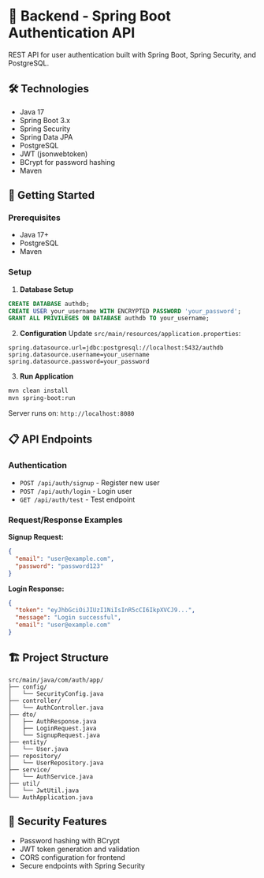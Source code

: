# 🔧 Backend - Spring Boot Authentication API

REST API for user authentication built with Spring Boot, Spring Security, and PostgreSQL.

## 🛠️ Technologies

- Java 17
- Spring Boot 3.x
- Spring Security
- Spring Data JPA
- PostgreSQL
- JWT (jsonwebtoken)
- BCrypt for password hashing
- Maven

## 🚀 Getting Started

### Prerequisites
- Java 17+
- PostgreSQL
- Maven

### Setup

1. **Database Setup**
```sql
CREATE DATABASE authdb;
CREATE USER your_username WITH ENCRYPTED PASSWORD 'your_password';
GRANT ALL PRIVILEGES ON DATABASE authdb TO your_username;
```

2. **Configuration**
Update `src/main/resources/application.properties`:
```properties
spring.datasource.url=jdbc:postgresql://localhost:5432/authdb
spring.datasource.username=your_username
spring.datasource.password=your_password
```

3. **Run Application**
```bash
mvn clean install
mvn spring-boot:run
```

Server runs on: `http://localhost:8080`

## 📋 API Endpoints

### Authentication
- `POST /api/auth/signup` - Register new user
- `POST /api/auth/login` - Login user
- `GET /api/auth/test` - Test endpoint

### Request/Response Examples

**Signup Request:**
```json
{
  "email": "user@example.com",
  "password": "password123"
}
```

**Login Response:**
```json
{
  "token": "eyJhbGciOiJIUzI1NiIsInR5cCI6IkpXVCJ9...",
  "message": "Login successful",
  "email": "user@example.com"
}
```

## 🏗️ Project Structure

```
src/main/java/com/auth/app/
├── config/
│   └── SecurityConfig.java
├── controller/
│   └── AuthController.java
├── dto/
│   ├── AuthResponse.java
│   ├── LoginRequest.java
│   └── SignupRequest.java
├── entity/
│   └── User.java
├── repository/
│   └── UserRepository.java
├── service/
│   └── AuthService.java
├── util/
│   └── JwtUtil.java
└── AuthApplication.java
```

## 🔐 Security Features

- Password hashing with BCrypt
- JWT token generation and validation
- CORS configuration for frontend
- Secure endpoints with Spring Security
